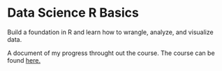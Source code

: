 # Data Science R Basics
Build a foundation in R and learn how to wrangle, analyze, and visualize data.

<p>A document of my progress throught out the course. The course can be found <a href="https://www.edx.org/course/data-science-r-basics">here.</a></p>

